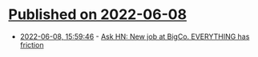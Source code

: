 # [Published on 2022-06-08](index.md)

* [2022-06-08, 15:59:46](https://news.ycombinator.com/item?id=31669338) - [Ask HN: New job at BigCo. EVERYTHING has friction](https://news.ycombinator.com/item?id=31669338)
